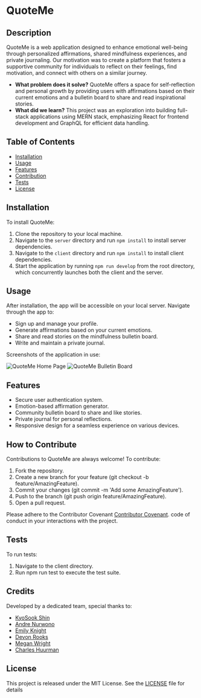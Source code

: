 # QuoteMe

## Description

QuoteMe is a web application designed to enhance emotional well-being through personalized affirmations, shared mindfulness experiences, and private journaling. Our motivation was to create a platform that fosters a supportive community for individuals to reflect on their feelings, find motivation, and connect with others on a similar journey.

- **What problem does it solve?** QuoteMe offers a space for self-reflection and personal growth by providing users with affirmations based on their current emotions and a bulletin board to share and read inspirational stories.
- **What did we learn?** This project was an exploration into building full-stack applications using MERN stack, emphasizing React for frontend development and GraphQL for efficient data handling.

## Table of Contents

- [Installation](#installation)
- [Usage](#usage)
- [Features](#features)
- [Contribution](#how-to-contribute)
- [Tests](#tests)
- [License](#license)

## Installation

To install QuoteMe:

1. Clone the repository to your local machine.
2. Navigate to the `server` directory and run `npm install` to install server dependencies.
3. Navigate to the `client` directory and run `npm install` to install client dependencies.
4. Start the application by running `npm run develop` from the root directory, which concurrently launches both the client and the server.

## Usage

After installation, the app will be accessible on your local server. Navigate through the app to:

- Sign up and manage your profile.
- Generate affirmations based on your current emotions.
- Share and read stories on the mindfulness bulletin board.
- Write and maintain a private journal.

Screenshots of the application in use:

![QuoteMe Home Page](assets/images/home-page.png)
![QuoteMe Bulletin Board](assets/images/bulletin-board.png)

## Features

- Secure user authentication system.
- Emotion-based affirmation generator.
- Community bulletin board to share and like stories.
- Private journal for personal reflections.
- Responsive design for a seamless experience on various devices.

## How to Contribute

Contributions to QuoteMe are always welcome! To contribute:

1. Fork the repository.
2. Create a new branch for your feature (git checkout -b feature/AmazingFeature).
3. Commit your changes (git commit -m 'Add some AmazingFeature').
4. Push to the branch (git push origin feature/AmazingFeature).
5. Open a pull request.

Please adhere to the Contributor Covenant [Contributor Covenant](https://www.contributor-covenant.org/). code of conduct in your interactions with the project.

## Tests

To run tests:

1. Navigate to the client directory.
2. Run npm run test to execute the test suite.

## Credits

Developed by a dedicated team, special thanks to:

- [KyoSook Shin](https://github.com/alla0810)
- [Andre Nurwono](https://github.com/andrenrwn)
- [Emily Knight](https://github.com/emilygknight)
- [Devon Rooks](https://github.com/diffwentstrokes)
- [Megan Wright](https://github.com/mmw18)
- [Charles Huurman](https://github.com/charleshuurman)


## License
This project is released under the MIT License. See the [LICENSE](LICENSE.md) file for details
